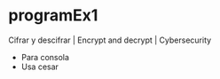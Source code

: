 # programEx1
Cifrar y descifrar |   Encrypt and decrypt |   Cybersecurity 
+ Para consola
+ Usa cesar

